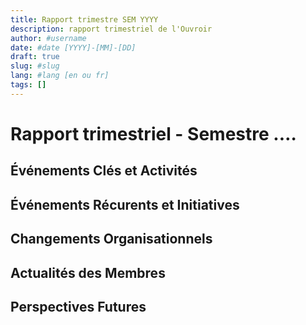 ```yaml
---
title: Rapport trimestre SEM YYYY
description: rapport trimestriel de l'Ouvroir
author: #username
date: #date [YYYY]-[MM]-[DD]
draft: true
slug: #slug
lang: #lang [en ou fr]
tags: []
---
```


# Rapport trimestriel - Semestre .…

## Événements Clés et Activités

## Événements Récurents et Initiatives

## Changements Organisationnels

## Actualités des Membres

## Perspectives Futures


